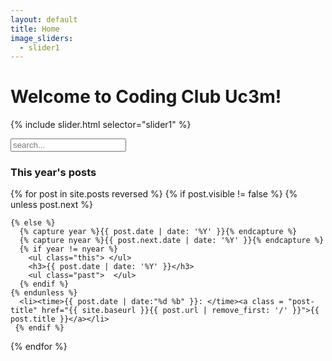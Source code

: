 ```yaml
---
layout: default
title: Home
image_sliders:
  - slider1
---
```

<h1>Welcome to Coding Club Uc3m!</h1>

{% include slider.html selector="slider1" %}

<!-- Html Elements for Search -->
<div id="search-container">
<input type="text" id="search-input" placeholder="search...">
<ul id="results-container"></ul>
</div>

<!-- Script pointing to search-script.js -->
<script src="/public/js/simple-jekyll-search.js" type="text/javascript"></script>

<!-- Configuration -->
<script>
SimpleJekyllSearch({
  searchInput: document.getElementById('search-input'),
  resultsContainer: document.getElementById('results-container'),
  json: '/search.json'
})
</script>

<section id="archive">
  <h3>This year's posts</h3>
  {% for post in site.posts reversed %}
    {% if post.visible != false  %}
    {% unless post.next %}

    {% else %}
      {% capture year %}{{ post.date | date: '%Y' }}{% endcapture %}
      {% capture nyear %}{{ post.next.date | date: '%Y' }}{% endcapture %}
      {% if year != nyear %}
        <ul class="this"> </ul>
        <h3>{{ post.date | date: '%Y' }}</h3>
        <ul class="past">  </ul>
      {% endif %}
    {% endunless %}
      <li><time>{{ post.date | date:"%d %b" }}: </time><a class = "post-title" href="{{ site.baseurl }}{{ post.url | remove_first: '/' }}">{{ post.title }}</a></li>
     {% endif %}   
  {% endfor %}
</section>
